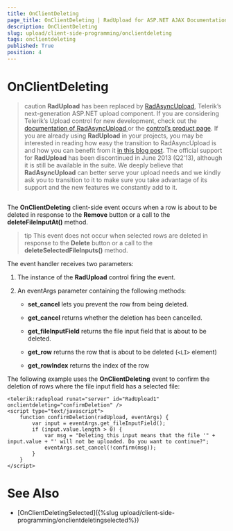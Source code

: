 ```yaml
---
title: OnClientDeleting
page_title: OnClientDeleting | RadUpload for ASP.NET AJAX Documentation
description: OnClientDeleting
slug: upload/client-side-programming/onclientdeleting
tags: onclientdeleting
published: True
position: 4
---
```


# OnClientDeleting



>caution  **RadUpload** has been replaced by [RadAsyncUpload](http://demos.telerik.com/aspnet-ajax/asyncupload/examples/overview/defaultcs.aspx), Telerik’s next-generation ASP.NET upload component. If you are considering Telerik’s Upload control for new development, check out the [documentation of RadAsyncUpload ](http://www.telerik.com/help/aspnet-ajax/asyncupload-overview.html) or the [control’s product page](http://www.telerik.com/products/aspnet-ajax/asyncupload.aspx). If you are already using **RadUpload** in your projects, you may be interested in reading how easy the transition to RadAsyncUpload is and how you can benefit from it [in this blog post](http://blogs.telerik.com/blogs/12-12-05/the-case-of-telerik-s-new-old-asp.net-ajax-upload-control-radasyncupload). The official support for **RadUpload** has been discontinued in June 2013 (Q2’13), although it is still be available in the suite. We deeply believe that **RadAsyncUpload** can better serve your upload needs and we kindly ask you to transition to it to make sure you take advantage of its support and the new features we constantly add to it.
>


## 

The **OnClientDeleting** client-side event occurs when a row is about to be deleted in response to the **Remove** button or a call to the **deleteFileInputAt()** method.

>tip This event does not occur when selected rows are deleted in response to the **Delete** button or a call to the **deleteSelectedFileInputs()** method.
>


The event handler receives two parameters:

1. The instance of the **RadUpload** control firing the event.

1. An eventArgs parameter containing the following methods:

	* **set_cancel** lets you prevent the row from being deleted.

	* **get_cancel** returns whether the deletion has been cancelled.

	* **get_fileInputField** returns the file input field that is about to be deleted.

	* **get_row** returns the row that is about to be deleted (`<LI>` element)

	* **get_rowIndex** returns the index of the row

The following example uses the **OnClientDeleting** event to confirm the deletion of rows where the file input field has a selected file:

````ASPNET
<telerik:radupload runat="server" id="RadUpload1" onclientdeleting="confirmDeletion" />
<script type="text/javascript">
    function confirmDeletion(radUpload, eventArgs) {
        var input = eventArgs.get_fileInputField();
        if (input.value.length > 0) {
            var msg = "Deleting this input means that the file '" + input.value + "' will not be uploaded. Do you want to continue?";
            eventArgs.set_cancel(!confirm(msg));
        }
    }
</script>
````





# See Also

 * [OnClientDeletingSelected]({%slug upload/client-side-programming/onclientdeletingselected%})
